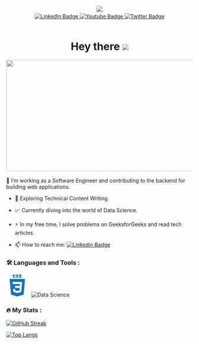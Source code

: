 <div id="header" align="center">
  <img src="https://media.giphy.com/media/M9gbBd9nbDrOTu1Mqx/giphy.gif" width="100"/>
  <div id="badges">
    <a href="https://www.linkedin.com/in/mubarak-abdullateef-b8669b244/">
      <img src="https://img.shields.io/badge/LinkedIn-blue?style=for-the-badge&logo=linkedin&logoColor=white" alt="LinkedIn Badge"/>
    </a>
    <a href="your-youtube-URL">
      <img src="https://img.shields.io/badge/YouTube-red?style=for-the-badge&logo=youtube&logoColor=white" alt="Youtube Badge"/>
    </a>
    <a href="https://twitter.com/tech_lateef">
      <img src="https://img.shields.io/badge/Twitter-blue?style=for-the-badge&logo=twitter&logoColor=white" alt="Twitter Badge"/>
    </a>
  </div>
  <img src="https://komarev.com/ghpvc/?username=techlateef&style=flat-square&color=blue" alt=""/>
  <h1>
    Hey there
    <img src="https://media.giphy.com/media/hvRJCLFzcasrR4ia7z/giphy.gif" width="30px"/>
  </h1>
</div>

<div align="center">
  <img src="https://media.giphy.com/media/dWesBcTLavkZuG35MI/giphy.gif" width="600" height="300"/>
</div>

:telescope: I’m working as a Software Engineer and contributing to the backend for building web applications.

- :seedling: Exploring Technical Content Writing.
- :chart_with_upwards_trend: Currently diving into the world of Data Science.

- :zap: In my free time, I solve problems on GeeksforGeeks and read tech articles.

- :mailbox: How to reach me: [![Linkedin Badge](https://img.shields.io/badge/-kakbar-blue?style=flat&logo=Linkedin&logoColor=white)](https://www.linkedin.com/in/mubarak-abdullateef-b8669b244/)

### :hammer_and_wrench: Languages and Tools :
<!-- Add or modify data science related icons here -->
<div>
  <img src="https://github.com/devicons/devicon/blob/master/icons/css3/css3-plain-wordmark.svg" title="CSS3" alt="CSS" width="60" height="60"/>&nbsp;
  <!-- Add other icons as needed -->
  <img src="path/to/data-science-icon.svg" title="Data Science" alt="Data Science" width="60" height="60"/>&nbsp;
</div>

### :fire: My Stats :
[![GitHub Streak](https://github-readme-streak-stats.herokuapp.com?user=techlateef)](https://git.io/streak-stats)

[![Top Langs](https://github-readme-stats.vercel.app/api/top-langs/?username=techlateef&layout=compact&theme=vision-friendly-dark)](https://github.com/anuraghazra/github-readme-stats)
